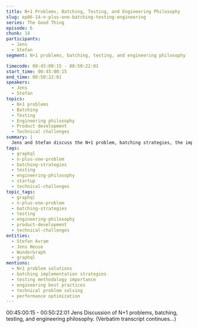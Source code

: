 ```yaml
---
title: N+1 Problems, Batching, Testing, and Engineering Philosophy
slug: ep06-14-n-plus-one-batching-testing-engineering
series: The Good Thing
episode: 6
chunk: 14
participants:
  - Jens
  - Stefan
segment: N+1 problems, batching, testing, and engineering philosophy

timecode: 00:45:00:15 - 00:50:22:01
start_time: 00:45:00:15
end_time: 00:50:22:01
speakers:
  - Jens
  - Stefan
topics:
  - N+1 problems
  - Batching
  - Testing
  - Engineering philosophy
  - Product development
  - Technical challenges
summary: |
  Jens and Stefan discuss the N+1 problem, batching strategies, the importance of testing, and their overall engineering philosophy for building robust products.
tags:
  - graphql
  - n-plus-one-problem
  - batching-strategies
  - testing
  - engineering-philosophy
  - startup
  - technical-challenges
topic_tags:
  - graphql
  - n-plus-one-problem
  - batching-strategies
  - testing
  - engineering-philosophy
  - product-development
  - technical-challenges
entities:
  - Stefan Avram
  - Jens Neuse
  - WunderGraph
  - graphql
mentions:
  - N+1 problem solutions
  - batching implementation strategies
  - testing methodology importance
  - engineering best practices
  - technical problem solving
  - performance optimization
---
```


00:45:00:15 - 00:50:22:01
Jens
Discussion of N+1 problems, batching, testing, and engineering philosophy. (Verbatim transcript continues...)
